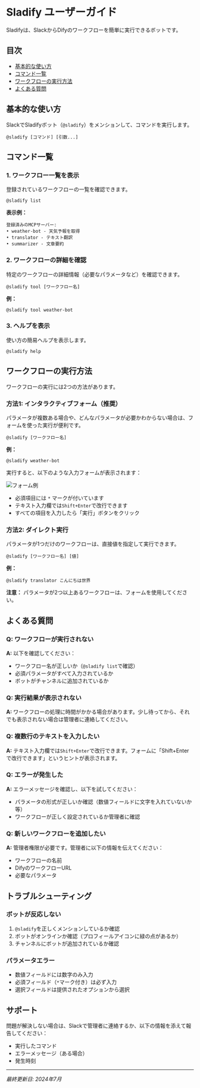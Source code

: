 # Sladify ユーザーガイド

Sladifyは、SlackからDifyのワークフローを簡単に実行できるボットです。

## 目次
- [基本的な使い方](#基本的な使い方)
- [コマンド一覧](#コマンド一覧)
- [ワークフローの実行方法](#ワークフローの実行方法)
- [よくある質問](#よくある質問)

## 基本的な使い方

SlackでSladifyボット（`@sladify`）をメンションして、コマンドを実行します。

```
@sladify [コマンド] [引数...]
```

## コマンド一覧

### 1. ワークフロー一覧を表示
登録されているワークフローの一覧を確認できます。

```
@sladify list
```

**表示例：**
```
登録済みのMCPサーバー:
• weather-bot - 天気予報を取得
• translator - テキスト翻訳
• summarizer - 文章要約
```

### 2. ワークフローの詳細を確認
特定のワークフローの詳細情報（必要なパラメータなど）を確認できます。

```
@sladify tool [ワークフロー名]
```

**例：**
```
@sladify tool weather-bot
```

### 3. ヘルプを表示
使い方の簡易ヘルプを表示します。

```
@sladify help
```

## ワークフローの実行方法

ワークフローの実行には2つの方法があります。

### 方法1: インタラクティブフォーム（推奨）

パラメータが複数ある場合や、どんなパラメータが必要かわからない場合は、フォームを使った実行が便利です。

```
@sladify [ワークフロー名]
```

**例：**
```
@sladify weather-bot
```

実行すると、以下のような入力フォームが表示されます：

![フォーム例](./images/form-example.png)

- 必須項目には `*` マークが付いています
- テキスト入力欄では`Shift+Enter`で改行できます
- すべての項目を入力したら「実行」ボタンをクリック

### 方法2: ダイレクト実行

パラメータが1つだけのワークフローは、直接値を指定して実行できます。

```
@sladify [ワークフロー名] [値]
```

**例：**
```
@sladify translator こんにちは世界
```

**注意：** パラメータが2つ以上あるワークフローは、フォームを使用してください。

## よくある質問

### Q: ワークフローが実行されない
**A:** 以下を確認してください：
- ワークフロー名が正しいか（`@sladify list`で確認）
- 必須パラメータがすべて入力されているか
- ボットがチャンネルに追加されているか

### Q: 実行結果が表示されない
**A:** ワークフローの処理に時間がかかる場合があります。少し待ってから、それでも表示されない場合は管理者に連絡してください。

### Q: 複数行のテキストを入力したい
**A:** テキスト入力欄では`Shift+Enter`で改行できます。フォームに「Shift+Enterで改行できます」というヒントが表示されます。

### Q: エラーが発生した
**A:** エラーメッセージを確認し、以下を試してください：
- パラメータの形式が正しいか確認（数値フィールドに文字を入れていないか等）
- ワークフローが正しく設定されているか管理者に確認

### Q: 新しいワークフローを追加したい
**A:** 管理者権限が必要です。管理者に以下の情報を伝えてください：
- ワークフローの名前
- DifyのワークフローURL
- 必要なパラメータ

## トラブルシューティング

### ボットが反応しない
1. `@sladify`を正しくメンションしているか確認
2. ボットがオンラインか確認（プロフィールアイコンに緑の点があるか）
3. チャンネルにボットが追加されているか確認

### パラメータエラー
- 数値フィールドには数字のみ入力
- 必須フィールド（`*`マーク付き）は必ず入力
- 選択フィールドは提供されたオプションから選択

## サポート

問題が解決しない場合は、Slackで管理者に連絡するか、以下の情報を添えて報告してください：
- 実行したコマンド
- エラーメッセージ（ある場合）
- 発生時刻

---

*最終更新日: 2024年7月*